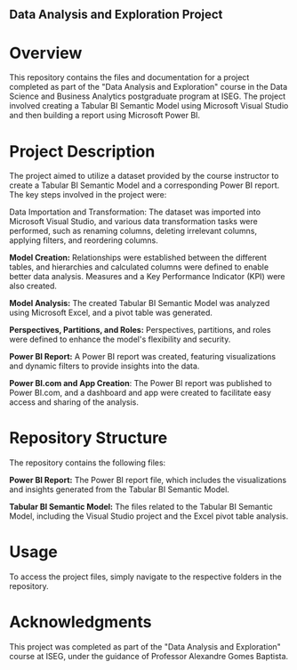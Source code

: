 ## Data Analysis and Exploration Project

# Overview

This repository contains the files and documentation for a project completed as part of the "Data Analysis and Exploration" course in the Data Science and Business Analytics postgraduate program at ISEG. The project involved creating a Tabular BI Semantic Model using Microsoft Visual Studio and then building a report using Microsoft Power BI.

# Project Description

The project aimed to utilize a dataset provided by the course instructor to create a Tabular BI Semantic Model and a corresponding Power BI report. The key steps involved in the project were:

Data Importation and Transformation: The dataset was imported into Microsoft Visual Studio, and various data transformation tasks were performed, such as renaming columns, deleting irrelevant columns, applying filters, and reordering columns.

**Model Creation:** Relationships were established between the different tables, and hierarchies and calculated columns were defined to enable better data analysis. Measures and a Key Performance Indicator (KPI) were also created.

**Model Analysis:** The created Tabular BI Semantic Model was analyzed using Microsoft Excel, and a pivot table was generated.

**Perspectives, Partitions, and Roles:** Perspectives, partitions, and roles were defined to enhance the model's flexibility and security.

**Power BI Report:** A Power BI report was created, featuring visualizations and dynamic filters to provide insights into the data.

**Power BI.com and App Creation**: The Power BI report was published to Power BI.com, and a dashboard and app were created to facilitate easy access and sharing of the analysis.

# Repository Structure
The repository contains the following files:

**Power BI Report:** The Power BI report file, which includes the visualizations and insights generated from the Tabular BI Semantic Model.

**Tabular BI Semantic Model:** The files related to the Tabular BI Semantic Model, including the Visual Studio project and the Excel pivot table analysis.

# Usage
To access the project files, simply navigate to the respective folders in the repository.

# Acknowledgments
This project was completed as part of the "Data Analysis and Exploration" course at ISEG, under the guidance of Professor Alexandre Gomes Baptista.
